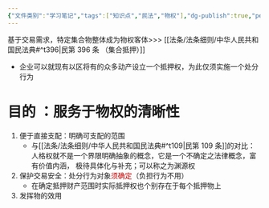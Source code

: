 ```yaml
---
{"文件类别":"学习笔记","tags":["知识点","民法","物权"],"dg-publish":true,"permalink":"/学习笔记studyup/知识点cheese/浮动抵押权/","dgPassFrontmatter":true,"created":"2024-10-16T12:01:46.932+08:00","updated":"2024-10-25T12:05:38.806+08:00"}
---
```


基于交易需求，特定集合物整体成为物权客体>>> [[法条/法条细则/中华人民共和国民法典#^t396\|民第 396 条 （集合抵押）]] 
- 企业可以就现有以区将有的众多动产设立一个抵押权，为此仅须实施一个处分行为
# 目的 ：服务于物权的清晰性
1. 便于直接支配：明确可支配的范围
	- 与[[法条/法条细则/中华人民共和国民法典#^t109\|民第 109 条]]的对比：人格权就不是一个界限明确抽象的概念，它是一个不确定之法律概念，富有价值内涵， 极待具体化与补充；可以称之为渊源权
2. 保护交易安全：处分行为对象<font color="#c00000">须确定</font>（负担行为不用）
	- 在确定抵押财产范围时实际抵押权也个别存在于每个抵押物上
3. 发挥物的效用